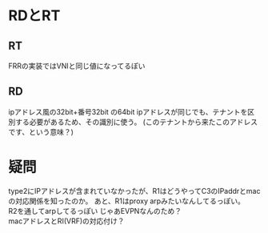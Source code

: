 # RDとRT
## RT
FRRの実装ではVNIと同じ値になってるぽい

## RD
ipアドレス風の32bit+番号32bit の64bit
ipアドレスが同じでも、テナントを区別する必要があるため、その識別に使う。
(このテナントから来たこのアドレスです、という意味？)


# 疑問
type2にIPアドレスが含まれていなかったが、R1はどうやってC3のIPaddrとmacの対応関係を知ったのか。
あと、R1はproxy arpみたいなんしてるっぽい。
<br>
R2を通してarpしてるっぽい
じゃあEVPNなんのため？
<br>
macアドレスとRI(VRF)の対応付け？